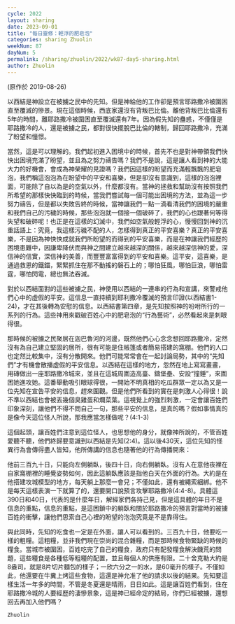 ```yaml
---
cycle: 2022
layout: sharing
date: 2023-09-01
title: "每日靈修：輕浮的肥皂泡"
categories: sharing Zhuolin
weekNum: 87
dayNum: 5
permalink: /sharing/zhuolin/2022/wk87-day5-sharing.html
author: Zhuolin
---
```

(原作於 2019-08-26)

以西結是神設立在被擄之民中的先知。但是神給他的工作卻是預言耶路撒冷被圍困直至覆滅的慘景。現在這個時候，西底家還沒有背叛巴比倫。離他背叛巴比倫還有5年的時間，離耶路撒冷被圍困直至覆滅還有7年。因為假先知的蠱惑，不僅僅是耶路撒冷的人，還是被擄之民，都對很快擺脫巴比倫的轄制，歸回耶路撒冷，充滿了盼望和憧憬。  

當然，這是可以理解的。我們起初進入困境中的時候，首先不也是對神帶領我們快快出困境充滿了盼望，並且為之努力禱告嗎？我們不是說，這是讓人看到神的大能大力的好機會，會成為神榮耀的見證嗎？我們因這樣的盼望而充滿輕飄飄的肥皂泡，我們稱這泡泡為在盼望中的平安和喜樂，但是卻沒有意識到，這樣的泡泡裡面，可能除了自以為是的空氣以外，什麼都沒有。當神的拯救和幫助沒有按照我們所希望的那樣快快臨到的時候，當我們嘗試每一個可能出困境的方法，並為這一步努力禱告，但是都以失敗告終的時候，當神讓我們一點一滴看清我們的困境的嚴重和我們自己的污穢的時候，那些泡泡就一個接一個破碎了，我們的心也跟著何等得失望和破碎呢！也正是在這樣的幻滅中，我們如空氣般輕浮的心，慢慢回到神的沉重話語上：究竟，我這樣污穢不配的人，怎樣得到真正的平安喜樂？真正的平安喜樂，不是因為神快快成就我們所盼望的而得到的平安喜樂，而是在神讓我們經歷的困境患難中，因謙卑降伏而與神之間建立越來越深的關係，越來越深信神的愛，深信神的信實，深信神的美善，而豐豐富富得到的平安和喜樂。這平安，這喜樂，是通過救恩的鐵錨，緊緊抓住在那不動搖的磐石上的；哪怕狂風，哪怕巨浪，哪怕雷霆，哪怕閃電，總也無法吞滅。  

對於以西結面對的這些被擄之民，神使用以西結的一連串的行為和宣講，來警戒他們心中的虛假的平安。這信息一直持續到耶利撒冷覆滅的預言印證(以西結書1-24)，才在其後轉為安慰的信息。以西結書第四章，是先知按照神的吩咐所行的一系列的行為。這些神用來戳破百姓心中的肥皂泡的“行為藝術”，必然看起來是刺眼得很。  

那時候的被擄之民聚居在迦巴魯河的河邊，既然他們心心念念想回耶路撒冷，定然沒有為自己建立堅固的居所，很有可能是住帳篷或者簡易搭建的窩棚。他們的人口也定然比較集中，沒有分散開來。他們可能常常會在一起討論局勢，其中的“先知們”才有機會散播虛假的平安信息。以西結在這樣的地方，忽然在地上寫寫畫畫，用磚做出一座耶路撒冷城來，並且在這城周圍造高臺、鑄堡壘、安設“撞錘”，來圍困她進攻她。這番舉動吸引眼球得很，一開始不明真相的吃瓜群眾一定以為又是一位先知在宣告平安的信息，趕來圍觀。但是他們所看到的實在是刺激人心得很！說不準以西結也會被丟幾個臭雞蛋和爛菜葉。這視覺上的強烈刺激，一定會讓百姓們印象深刻，讓他們不得不問自己一句，那些平安的信息，是真的嗎？假如事情真的是像今天這位怪人所說，那我應當怎樣做呢？(4:1-3)  

這個起頭，讓百姓們注意到這位怪人，也思想他的身分，就像神所說的，不管百姓愛聽不聽，他們終歸要意識到以西結是先知(2:4)。這以後430天，這位先知的怪異行為會傳得盡人皆知，他所傳講的信息也隨著他的行為傳播開來：  

他前三百九十日，只能向左側躺臥，後四十日，向右側躺臥。沒有人在意他夜裡在自家窩棚裡的睡覺姿勢如何，因此這躺臥應該是指他白天在外面的行為。大約是在他搭建攻城模型的地方，每天躺上那麼一會兒；不僅如此，還有被繩索綑綁。他不是每天這樣表演一下就算了的，還要開口說預言攻擊耶路撒冷(4:4-8)。具體這390日和40日，代表的是什麼年日，解經家們各持己見，但是這具體的年日不是信息的重點，信息的重點，是這困鎖中的躺臥和關於耶路撒冷的預言對當時的被擄百姓的衝擊，讓他們思索自己心裡的盼望的泡泡究竟是不是靠得住。  

與此同時，先知的吃食也一定是在外面，讓人可以看到的。三百九十日，他要吃一樣的粗糧。這粗糧，並非我們現在崇尚的混合雜糧，而是那時候食物緊缺的時候的糧食。當城市被圍困，百姓吃完了自己的糧食，政府只有配發糧食解決饑荒的問題，這些糧食是各種低等粗糧的配置，並且每個人的供應有限。二十舍克勒大約是8盎司，就是8片切片麵包的樣子；一欣六分之一的水，是60毫升的樣子。不僅如此，他還要在牛糞上烤這些食物，這還是神允准了他的請求以後的結果。先知要這樣生活一年多的時間，不管是冬夏還是晴雨，日日如此。這是讓百姓們看到，住在耶路撒冷城的人要經歷的淒慘景象，這是神已經命定的結局，你們已經被擄，還想回去再加入他們嗎？  

`Zhuolin`  
